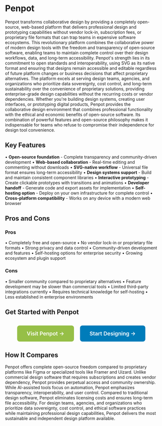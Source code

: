 # Penpot

Penpot transforms collaborative design by providing a completely open-source, web-based platform that delivers professional design and prototyping capabilities without vendor lock-in, subscription fees, or proprietary file formats that can trap teams in expensive software ecosystems. This revolutionary platform combines the collaborative power of modern design tools with the freedom and transparency of open-source software, enabling teams to maintain complete control over their design workflows, data, and long-term accessibility. Penpot's strength lies in its commitment to open standards and interoperability, using SVG as its native format and ensuring that designs remain accessible and editable regardless of future platform changes or business decisions that affect proprietary alternatives. The platform excels at serving design teams, agencies, and organizations who prioritize data sovereignty, cost control, and long-term sustainability over the convenience of proprietary solutions, providing enterprise-grade design capabilities without the recurring costs or vendor dependencies. Whether you're building design systems, creating user interfaces, or prototyping digital products, Penpot provides the collaborative design environment that combines professional functionality with the ethical and economic benefits of open-source software. Its combination of powerful features and open-source philosophy makes it indispensable for teams who refuse to compromise their independence for design tool convenience.

## Key Features

• **Open-source foundation** - Complete transparency and community-driven development
• **Web-based collaboration** - Real-time editing and commenting without downloads
• **SVG-native workflow** - Universal file format ensures long-term accessibility
• **Design systems support** - Build and maintain consistent component libraries
• **Interactive prototyping** - Create clickable prototypes with transitions and animations
• **Developer handoff** - Generate code and export assets for implementation
• **Self-hosting option** - Deploy on your own infrastructure for complete control
• **Cross-platform compatibility** - Works on any device with a modern web browser

## Pros and Cons

### Pros
• Completely free and open-source
• No vendor lock-in or proprietary file formats
• Strong privacy and data control
• Community-driven development and features
• Self-hosting options for enterprise security
• Growing ecosystem and plugin support

### Cons
• Smaller community compared to proprietary alternatives
• Feature development may be slower than commercial tools
• Limited third-party integrations currently
• Requires technical knowledge for self-hosting
• Less established in enterprise environments

## Get Started with Penpot

<div style="text-align: center; margin: 2rem 0;">
  <a href="https://penpot.app" target="_blank" rel="noopener noreferrer" style="display: inline-block; background: #96BF47; color: white; padding: 1rem 2rem; text-decoration: none; border-radius: 8px; font-weight: 600; font-size: 1.1rem; margin-right: 1rem;">Visit Penpot →</a>
  <a href="https://design.penpot.app" target="_blank" rel="noopener noreferrer" style="display: inline-block; background: #007cba; color: white; padding: 1rem 2rem; text-decoration: none; border-radius: 8px; font-weight: 600; font-size: 1.1rem;">Start Designing →</a>
</div>

## How It Compares

Penpot offers complete open-source freedom compared to proprietary platforms like Figma or specialized tools like Framer and Uizard. Unlike commercial design software that requires subscriptions and creates vendor dependency, Penpot provides perpetual access and community ownership. While AI-assisted tools focus on automation, Penpot emphasizes transparency, interoperability, and user control. Compared to traditional design software, Penpot eliminates licensing costs and ensures long-term file accessibility. For design teams, agencies, and organizations who prioritize data sovereignty, cost control, and ethical software practices while maintaining professional design capabilities, Penpot delivers the most sustainable and independent design platform available.